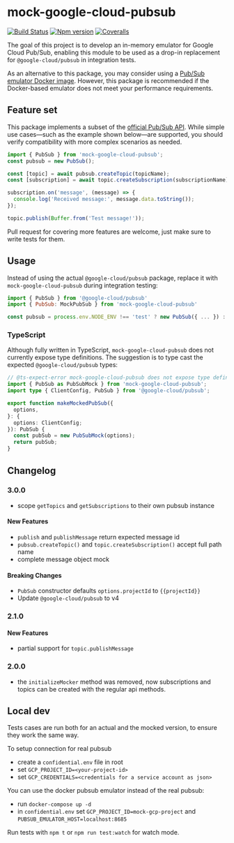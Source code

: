 # mock-google-cloud-pubsub

[![Build Status][ci-badge]][ci]
[![Npm version][npm-version-badge]][npm]
[![Coveralls][coveralls-badge]][coveralls]

The goal of this project is to develop an in-memory emulator for Google Cloud Pub/Sub, enabling this module to be used as a drop-in replacement for `@google-cloud/pubsub` in integration tests.

As an alternative to this package, you may consider using a [Pub/Sub emulator Docker image](https://github.com/marcelcorso/gcloud-pubsub-emulator). However, this package is recommended if the Docker-based emulator does not meet your performance requirements.

## Feature set

This package implements a subset of the [official Pub/Sub API](https://googleapis.dev/nodejs/pubsub/latest/PubSub.html). While simple use cases—such as the example shown below—are supported, you should verify compatibility with more complex scenarios as needed.

```js
import { PubSub } from 'mock-google-cloud-pubsub';
const pubsub = new PubSub();

const [topic] = await pubsub.createTopic(topicName);
const [subscription] = await topic.createSubscription(subscriptionName);

subscription.on('message', (message) => {
  console.log('Received message:', message.data.toString());
});

topic.publish(Buffer.from('Test message!'));
```

Pull request for covering more features are welcome, just make sure to write tests for them.

## Usage

Instead of using the actual `@google-cloud/pubsub` package, replace it with `mock-google-cloud-pubsub` during integration testing:

```js
import { PubSub } from '@google-cloud/pubsub'
import { PubSub: MockPubSub } from 'mock-google-cloud-pubsub'

const pubsub = process.env.NODE_ENV !== 'test' ? new PubSub({ ... }) : new MockPubSub()
```

### TypeScript

Although fully written in TypeScript, `mock-google-cloud-pubsub` does not currently expose type definitions. The suggestion is to type cast the expected `@google-cloud/pubsub` types:

```ts
// @ts-expect-error mock-google-cloud-pubsub does not expose type definitions
import { PubSub as PubSubMock } from 'mock-google-cloud-pubsub';
import type { ClientConfig, PubSub } from '@google-cloud/pubsub';

export function makeMockedPubSub({
  options,
}: {
  options: ClientConfig;
}): PubSub {
  const pubSub = new PubSubMock(options);
  return pubSub;
}
```

## Changelog

### 3.0.0

- scope `getTopics` and `getSubscriptions` to their own pubsub instance

#### New Features

- `publish` and `publishMessage` return expected message id
- `pubsub.createTopic()` and `topic.createSubscription()` accept full path name
- complete message object mock

#### Breaking Changes

- `PubSub` constructor defaults `options.projectId` to `{{projectId}}`
- Update `@google-cloud/pubsub` to v4

### 2.1.0

#### New Features

- partial support for `topic.publishMessage`

### 2.0.0

- the `initializeMocker` method was removed, now subscriptions and topics can be created with the regular api methods.

## Local dev

Tests cases are run both for an actual and the mocked version, to ensure they work the same way.

To setup connection for real pubsub

- create a `confidential.env` file in root
- set `GCP_PROJECT_ID=<your-project-id>`
- set `GCP_CREDENTIALS=<credentials for a service account as json>`

You can use the docker pubsub emulator instead of the real pubsub:

- run `docker-compose up -d`
- in `confidential.env` set `GCP_PROJECT_ID=mock-gcp-project` and `PUBSUB_EMULATOR_HOST=localhost:8685`

Run tests with `npm t` or `npm run test:watch` for watch mode.

[ci-badge]: https://github.com/mkls/mock-google-cloud-pubsub/actions/workflows/ci.yml/badge.svg
[ci]: https://github.com/mkls/mock-google-cloud-pubsub/actions/workflows/ci.yml
[coveralls-badge]: https://coveralls.io/repos/github/mkls/mock-google-cloud-pubsub/badge.svg?branch=master
[coveralls]: https://coveralls.io/github/mkls/mock-google-cloud-pubsub?branch=master
[npm]: https://www.npmjs.com/package/mock-google-cloud-pubsub
[npm-version-badge]: https://img.shields.io/npm/v/mock-google-cloud-pubsub.svg
